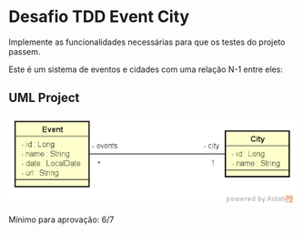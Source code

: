 # Desafio TDD Event City

Implemente as funcionalidades necessárias para que os testes do projeto passem.

Este é um sistema de eventos e cidades com uma relação N-1 entre eles:

## UML Project
![UML 1](/images/uml-event-city.png)

Mínimo para aprovação: 6/7

